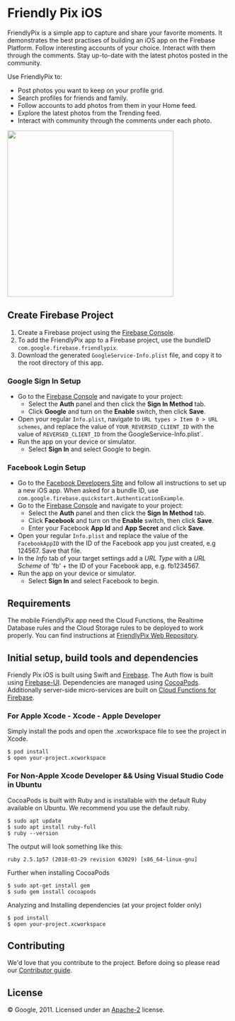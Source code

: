 # Friendly Pix iOS

FriendlyPix is a simple app to capture and share your favorite moments. It demonstrates the best practises of building an iOS app on the Firebase Platform. Follow interesting accounts of your choice. Interact with them through the comments. Stay up-to-date with the latest photos posted in the community.

Use FriendlyPix to:

* Post photos you want to keep on your profile grid.
* Search profiles for friends and family.
* Follow accounts to add photos from them in your Home feed.
* Explore the latest photos from the Trending feed.
* Interact with community through the comments under each photo.

<img src="https://raw.githubusercontent.com/firebase/friendlypix-ios/master/friendly-pix.png" width="375">

## Create Firebase Project

1. Create a Firebase project using the [Firebase Console](https://firebase.google.com/console).
1. To add the FriendlyPix app to a Firebase project, use the bundleID `com.google.firebase.friendlypix`.
1. Download the generated `GoogleService-Info.plist` file, and copy it to the root directory of this app.

### Google Sign In Setup
- Go to the [Firebase Console](https://console.firebase.google.com) and navigate to your project:
  - Select the **Auth** panel and then click the **Sign In Method** tab.
  - Click **Google** and turn on the **Enable** switch, then click **Save**.
- Open your regular `Info.plist`, navigate to `URL types > Item 0 > URL schemes`, and replace the value
  of `YOUR_REVERSED_CLIENT_ID` with the value of `REVERSED_CLIENT_ID` from the GoogleService-Info.plist`.
- Run the app on your device or simulator.
    - Select **Sign In** and select Google to begin.

### Facebook Login Setup
- Go to the [Facebook Developers Site](https://developers.facebook.com) and follow all
  instructions to set up a new iOS app. When asked for a bundle ID, use
  `com.google.firebase.quickstart.AuthenticationExample`.
- Go to the [Firebase Console](https://console.firebase.google.com) and navigate to your project:
  - Select the **Auth** panel and then click the **Sign In Method** tab.
  - Click **Facebook** and turn on the **Enable** switch, then click **Save**.
  - Enter your Facebook **App Id** and **App Secret** and click **Save**.
- Open your regular `Info.plist` and replace the value of the `FacebookAppID` with the ID of the
  Facebook app you just created, e.g 124567. Save that file.
- In the *Info* tab of your target settings add a *URL Type* with a *URL Scheme* of 'fb' + the ID
  of your Facebook app, e.g. fb1234567.
- Run the app on your device or simulator.
    - Select **Sign In** and select Facebook to begin.

## Requirements

The mobile FriendlyPix app need the Cloud Functions, the Realtime Database rules and the Cloud Storage rules to be deployed to work properly. You can find instructions at [FriendlyPix Web Repository](https://github.com/firebase/friendlypix-web/blob/master/README.md#mobile-apps).

## Initial setup, build tools and dependencies

Friendly Pix iOS is built using Swift and [Firebase](https://firebase.google.com/docs/ios/setup). The Auth flow is built using [Firebase-UI](https://github.com/firebase/firebaseui-ios). Dependencies are managed using [CocoaPods](https://cocoapods.org/). Additionally server-side micro-services are built on [Cloud Functions for Firebase](https://firebase.google.com/docs/functions).

### For Apple Xcode - Xcode - Apple Developer

Simply install the pods and open the .xcworkspace file to see the project in Xcode.

```
$ pod install
$ open your-project.xcworkspace
```

### For Non-Apple Xcode Developer && Using Visual Studio Code in Ubuntu

CocoaPods is built with Ruby and is installable with the default Ruby available on Ubuntu. We recommend you use the default ruby.

```
$ sudo apt update
$ sudo apt install ruby-full
$ ruby --version
```
The output will look something like this:
```
ruby 2.5.1p57 (2018-03-29 revision 63029) [x86_64-linux-gnu]
```
Further when installing CocoaPods
```
$ sudo apt-get install gem
$ sudo gem install cocoapods
```
Analyzing and Installing dependencies (at your project folder only)
```
$ pod install
$ open your-project.xcworkspace
```

## Contributing

We'd love that you contribute to the project. Before doing so please read our [Contributor guide](../CONTRIBUTING.md).


## License

© Google, 2011. Licensed under an [Apache-2](../LICENSE) license.

